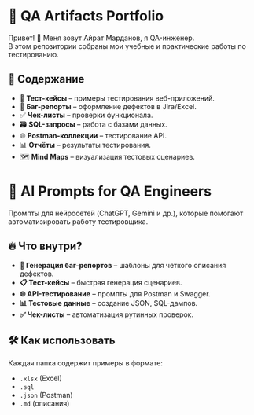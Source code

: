 # 🚀 QA Artifacts Portfolio  

Привет! 👋 Меня зовут Айрат Марданов, я QA-инженер.  
В этом репозитории собраны мои учебные и практические работы по тестированию.  

## 📂 Содержание  
- 📝 **Тест-кейсы** – примеры тестирования веб-приложений.  
- 🐞 **Баг-репорты** – оформление дефектов в Jira/Excel.  
- ✅ **Чек-листы** – проверки функционала.  
- 🗃 **SQL-запросы** – работа с базами данных.  
- 🌐 **Postman-коллекции** – тестирование API.  
- 📊 **Отчёты** – результаты тестирования.  
- 🗺 **Mind Maps** – визуализация тестовых сценариев.

# 🤖 AI Prompts for QA Engineers  
Промпты для нейросетей (ChatGPT, Gemini и др.), которые помогают автоматизировать работу тестировщика.  

## 🔥 Что внутри?  
- **🐞 Генерация баг-репортов** – шаблоны для чёткого описания дефектов.  
- **📋 Тест-кейсы** – быстрая генерация сценариев.  
- **🌐 API-тестирование** – промпты для Postman и Swagger.  
- **📊 Тестовые данные** – создание JSON, SQL-дампов.  
- **✅ Чек-листы** – автоматизация рутинных проверок.

## 🛠 Как использовать  
Каждая папка содержит примеры в формате:  
- `.xlsx` (Excel)  
- `.sql`  
- `.json` (Postman)  
- `.md` (описания)  
